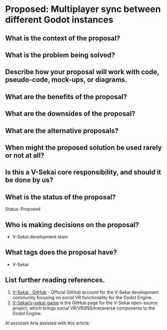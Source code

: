 # Proposed: Multiplayer sync between different Godot instances

## What is the context of the proposal?

## What is the problem being solved?

## Describe how your proposal will work with code, pseudo-code, mock-ups, or diagrams.

## What are the benefits of the proposal?

## What are the downsides of the proposal?

## What are the alternative proposals?

## When might the proposed solution be used rarely or not at all?

## Is this a V-Sekai core responsibility, and should it be done by us?

## What is the status of the proposal?

Status: Proposed <!-- Draft | Proposed | Rejected | Accepted | Deprecated | Superseded by -->

## Who is making decisions on the proposal?

- V-Sekai development team

## What tags does the proposal have?

- V-Sekai

## List further reading references.

1. [V-Sekai · GitHub](https://github.com/v-sekai) - Official GitHub account for the V-Sekai development community focusing on social VR functionality for the Godot Engine.
2. [V-Sekai/v-sekai-game](https://github.com/v-sekai/v-sekai-game) is the GitHub page for the V-Sekai open-source project, which brings social VR/VRSNS/metaverse components to the Godot Engine.

AI assistant Aria assisted with this article.

